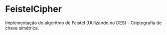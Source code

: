 # FeistelCipher
Implementação do algoritmo de Feistel (Utilizando no DES) - Criptografia de chave simétrica.
